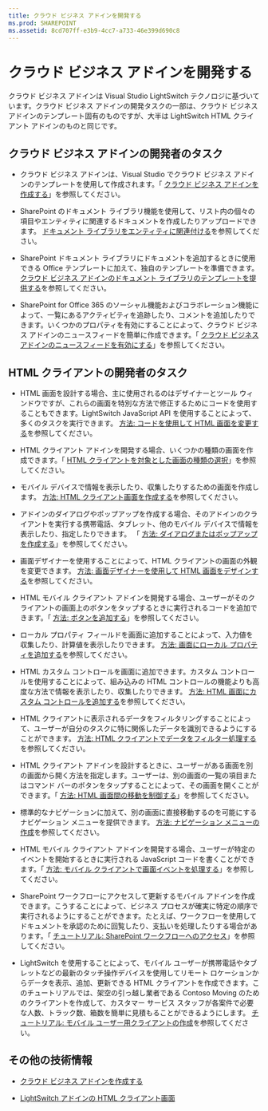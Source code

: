 ```yaml
---
title: クラウド ビジネス アドインを開発する
ms.prod: SHAREPOINT
ms.assetid: 8cd707ff-e3b9-4cc7-a733-46e399d690c8
---
```



# クラウド ビジネス アドインを開発する
 クラウド ビジネス アドインは Visual Studio LightSwitch テクノロジに基づいています。クラウド ビジネス アドインの開発タスクの一部は、クラウド ビジネス アドインのテンプレート固有のものですが、大半は LightSwitch HTML クライアント アドインのものと同じです。
## クラウド ビジネス アドインの開発者のタスク


- クラウド ビジネス アドインは、Visual Studio でクラウド ビジネス アドインのテンプレートを使用して作成されます。「 [クラウド ビジネス アドインを作成する](create-a-cloud-business-add-in.md)」を参照してください。
    
  
- SharePoint のドキュメント ライブラリ機能を使用して、リスト内の個々の項目やエンティティに関連するドキュメントを作成したりアップロードできます。 [ドキュメント ライブラリをエンティティに関連付ける](associate-a-document-library-with-an-entity.md)を参照してください。
    
  
- SharePoint ドキュメント ライブラリにドキュメントを追加するときに使用できる Office テンプレートに加えて、独自のテンプレートを準備できます。 [クラウド ビジネス アドインのドキュメント ライブラリのテンプレートを提供する](provide-a-template-for-a-document-library-in-a-cloud-business-add-in.md)を参照してください。
    
  
- SharePoint for Office 365 のソーシャル機能およびコラボレーション機能によって、一覧にあるアクティビティを追跡したり、コメントを追加したりできます。いくつかのプロパティを有効にすることによって、クラウド ビジネス アドインのニュースフィードを簡単に作成できます。「 [クラウド ビジネス アドインのニュースフィードを有効にする](enable-a-newsfeed-for-a-cloud-business-add-in.md)」を参照してください。
    
  

## HTML クライアントの開発者のタスク


- HTML 画面を設計する場合、主に使用されるのはデザイナーとツール ウィンドウですが、これらの画面を特別な方法で修正するためにコードを使用することもできます。LightSwitch JavaScript API を使用することによって、多くのタスクを実行できます。 [方法: コードを使用して HTML 画面を変更する](http://msdn.microsoft.com/ja-jp/library/jj733572.aspx)を参照してください。
    
  
- HTML クライアント アドインを開発する場合、いくつかの種類の画面を作成できます。「 [HTML クライアントを対象とした画面の種類の選択](http://msdn.microsoft.com/ja-jp/library/jj713590.aspx)」を参照してください。
    
  
- モバイル デバイスで情報を表示したり、収集したりするための画面を作成します。 [方法: HTML クライアント画面を作成する](http://msdn.microsoft.com/ja-jp/library/jj713589.aspx)を参照してください。
    
  
- アドインのダイアログやポップアップを作成する場合、そのアドインのクライアントを実行する携帯電話、タブレット、他のモバイル デバイスで情報を表示したり、指定したりできます。 「 [方法: ダイアログまたはポップアップを作成する](http://msdn.microsoft.com/ja-jp/library/jj713587.aspx)」を参照してください。
    
  
- 画面デザイナーを使用することによって、HTML クライアントの画面の外観を変更できます。 [方法: 画面デザイナーを使用して HTML 画面をデザインする](http://msdn.microsoft.com/ja-jp/library/jj733575.aspx)を参照してください。
    
  
- HTML モバイル クライアント アドインを開発する場合、ユーザーがそのクライアントの画面上のボタンをタップするときに実行されるコードを追加できます。「 [方法: ボタンを追加する](http://msdn.microsoft.com/ja-jp/library/jj733573.aspx)」を参照してください。
    
  
- ローカル プロパティ フィールドを画面に追加することによって、入力値を収集したり、計算値を表示したりできます。 [方法: 画面にローカル プロパティを追加する](http://msdn.microsoft.com/ja-jp/library/jj733571.aspx)を参照してください。
    
  
- HTML カスタム コントロールを画面に追加できます。カスタム コントロールを使用することによって、組み込みの HTML コントロールの機能よりも高度な方法で情報を表示したり、収集したりできます。 [方法: HTML 画面にカスタム コントロールを追加する](http://msdn.microsoft.com/ja-jp/library/jj733569.aspx)を参照してください。
    
  
- HTML クライアントに表示されるデータをフィルタリングすることによって、ユーザーが自分のタスクに特に関係したデータを識別できるようにすることができます。 [方法: HTML クライアントでデータをフィルター処理する](http://msdn.microsoft.com/ja-jp/library/jj733574.aspx)を参照してください。
    
  
- HTML クライアント アドインを設計するときに、ユーザーがある画面を別の画面から開く方法を指定します。ユーザーは、別の画面の一覧の項目またはコマンド バーのボタンをタップすることによって、その画面を開くことができます。「 [方法: HTML 画面間の移動を制御する](http://msdn.microsoft.com/ja-jp/library/jj733570.aspx)」を参照してください。
    
  
- 標準的なナビゲーションに加えて、別の画面に直接移動するのを可能にするナビゲーション メニューを提供できます。 [方法: ナビゲーション メニューの作成](http://msdn.microsoft.com/ja-jp/library/dn546744.aspx)を参照してください。
    
  
- HTML モバイル クライアント アドインを開発する場合、ユーザーが特定のイベントを開始するときに実行される JavaScript コードを書くことができます。「 [方法: モバイル クライアントで画面イベントを処理する](http://msdn.microsoft.com/ja-jp/library/jj863131.aspx)」を参照してください。
    
  
- SharePoint ワークフローにアクセスして更新するモバイル アドインを作成できます。こうすることによって、ビジネス プロセスが確実に特定の順序で実行されるようにすることができます。たとえば、ワークフローを使用してドキュメントを承認のために回覧したり、支払いを処理したりする場合があります。「 [チュートリアル: SharePoint ワークフローへのアクセス](http://msdn.microsoft.com/ja-jp/library/dn282437.aspx)」を参照してください。
    
  
- LightSwitch を使用することによって、モバイル ユーザーが携帯電話やタブレットなどの最新のタッチ操作デバイスを使用してリモート ロケーションからデータを表示、追加、更新できる HTML クライアントを作成できます。このチュートリアルでは、架空の引っ越し業者である Contoso Moving のためのクライアントを作成して、カスタマー サービス スタッフが各案件で必要な人数、トラック数、箱数を簡単に見積もることができるようにします。 [チュートリアル: モバイル ユーザー用クライアントの作成](http://msdn.microsoft.com/ja-jp/library/jj674624.aspx)を参照してください。
    
  

## その他の技術情報
<a name="bk_addresources"> </a>


-  [クラウド ビジネス アドインを作成する](create-cloud-business-add-ins.md)
    
  
-  [LightSwitch アドインの HTML クライアント画面](http://msdn.microsoft.com/ja-jp/library/jj674623.aspx)
    
  

